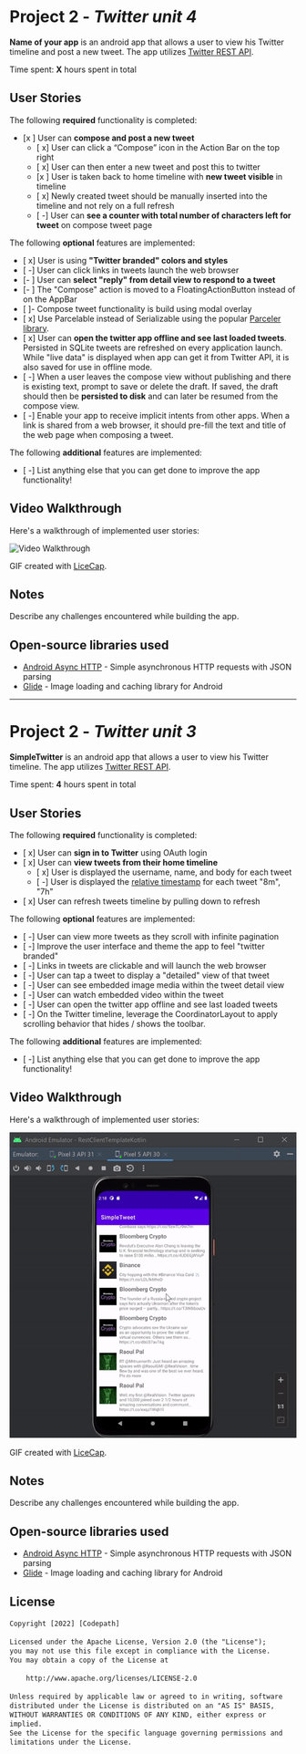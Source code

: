 # Project 2 - *Twitter unit 4*

**Name of your app** is an android app that allows a user to view his Twitter timeline and post a new tweet. The app utilizes [Twitter REST API](https://dev.twitter.com/rest/public).

Time spent: **X** hours spent in total

## User Stories

The following **required** functionality is completed:

- [x ] User can **compose and post a new tweet**
  - [ x] User can click a “Compose” icon in the Action Bar on the top right
  - [ x] User can then enter a new tweet and post this to twitter
  - [x ] User is taken back to home timeline with **new tweet visible** in timeline
  - [ x] Newly created tweet should be manually inserted into the timeline and not rely on a full refresh
  - [ -] User can **see a counter with total number of characters left for tweet** on compose tweet page

The following **optional** features are implemented:

- [ x] User is using **"Twitter branded" colors and styles**
- [ -] User can click links in tweets launch the web browser 
- [- ] User can **select "reply" from detail view to respond to a tweet**
- [- ] The "Compose" action is moved to a FloatingActionButton instead of on the AppBar
- [ ]- Compose tweet functionality is build using modal overlay
- [ x] Use Parcelable instead of Serializable using the popular [Parceler library](http://guides.codepath.org/android/Using-Parceler).
- [ x] User can **open the twitter app offline and see last loaded tweets**. Persisted in SQLite tweets are refreshed on every application launch. While "live data" is displayed when app can get it from Twitter API, it is also saved for use in offline mode.
- [ -] When a user leaves the compose view without publishing and there is existing text, prompt to save or delete the draft. If saved, the draft should then be **persisted to disk** and can later be resumed from the compose view.
- [ -] Enable your app to receive implicit intents from other apps. When a link is shared from a web browser, it should pre-fill the text and title of the web page when composing a tweet. 

The following **additional** features are implemented:

- [ -] List anything else that you can get done to improve the app functionality!

## Video Walkthrough

Here's a walkthrough of implemented user stories:

<img src='http://i.imgur.com/link/to/your/gif/file.gif' title='Video Walkthrough' width='' alt='Video Walkthrough' />

GIF created with [LiceCap](http://www.cockos.com/licecap/).

## Notes

Describe any challenges encountered while building the app.

## Open-source libraries used

- [Android Async HTTP](https://github.com/codepath/CPAsyncHttpClient) - Simple asynchronous HTTP requests with JSON parsing
- [Glide](https://github.com/bumptech/glide) - Image loading and caching library for Android

**********************************************************************************************************************************************************************************************************************

# Project 2 - *Twitter unit 3*

**SimpleTwitter** is an android app that allows a user to view his Twitter timeline. The app utilizes [Twitter REST API](https://dev.twitter.com/rest/public).

Time spent: **4** hours spent in total

## User Stories

The following **required** functionality is completed:

- [ x] User can **sign in to Twitter** using OAuth login
- [ x]	User can **view tweets from their home timeline**
  - [ x] User is displayed the username, name, and body for each tweet
  - [ -] User is displayed the [relative timestamp](https://gist.github.com/nesquena/f786232f5ef72f6e10a7) for each tweet "8m", "7h"
- [ x] User can refresh tweets timeline by pulling down to refresh

The following **optional** features are implemented:

- [ -] User can view more tweets as they scroll with infinite pagination
- [ -] Improve the user interface and theme the app to feel "twitter branded"
- [ -] Links in tweets are clickable and will launch the web browser
- [ -] User can tap a tweet to display a "detailed" view of that tweet
- [ -] User can see embedded image media within the tweet detail view
- [ -] User can watch embedded video within the tweet
- [ -] User can open the twitter app offline and see last loaded tweets
- [ -] On the Twitter timeline, leverage the CoordinatorLayout to apply scrolling behavior that hides / shows the toolbar.

The following **additional** features are implemented:

- [ -] List anything else that you can get done to improve the app functionality!

## Video Walkthrough

Here's a walkthrough of implemented user stories:

<img src='https://github.com/hassan-ibra/SimpleTwitter/blob/master/ezgif.com-gif-maker%20(3).gif' title='SimpleTwitter' width='' alt='Video Walkthrough' />

GIF created with [LiceCap](http://www.cockos.com/licecap/).

## Notes

Describe any challenges encountered while building the app.

## Open-source libraries used

- [Android Async HTTP](https://github.com/codepath/CPAsyncHttpClient) - Simple asynchronous HTTP requests with JSON parsing
- [Glide](https://github.com/bumptech/glide) - Image loading and caching library for Android

## License

    Copyright [2022] [Codepath]

    Licensed under the Apache License, Version 2.0 (the "License");
    you may not use this file except in compliance with the License.
    You may obtain a copy of the License at

        http://www.apache.org/licenses/LICENSE-2.0

    Unless required by applicable law or agreed to in writing, software
    distributed under the License is distributed on an "AS IS" BASIS,
    WITHOUT WARRANTIES OR CONDITIONS OF ANY KIND, either express or implied.
    See the License for the specific language governing permissions and
    limitations under the License.
